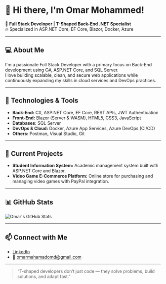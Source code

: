 # 👋 Hi there, I'm Omar Mohammed!

🎯 **Full Stack Developer | T-Shaped Back-End .NET Specialist**  
🔥 Specialized in ASP.NET Core, EF Core, Blazor, Docker, Azure  

---

## 💻 About Me
I'm a passionate Full Stack Developer with a primary focus on Back-End development using C#, ASP.NET Core, and SQL Server.  
I love building scalable, clean, and secure web applications while continuously expanding my skills in cloud services and DevOps practices.

---

## 🚀 Technologies & Tools
- **Back-End:** C#, ASP.NET Core, EF Core, REST APIs, JWT Authentication
- **Front-End:** Blazor (Server & WASM), HTML5, CSS3, JavaScript
- **Databases:** SQL Server
- **DevOps & Cloud:** Docker, Azure App Services, Azure DevOps (CI/CD)
- **Others:** Postman, Visual Studio, Git

---

## 📌 Current Projects
- **Student Information System:** Academic management system built with ASP.NET Core and Blazor.
- **Video Game E-Commerce Platform:** Online store for purchasing and managing video games with PayPal integration.

---

## 📊 GitHub Stats
![Omar's GitHub Stats](https://github-readme-stats.vercel.app/api?username=OmarMahamad&show_icons=true&theme=radical)

---

## 📫 Connect with Me
- [LinkedIn](https://www.linkedin.com/in/omar-mahamad-omd/)
- 📧 omarmahamadomd@gmail.com

---

> “T-shaped developers don’t just code — they solve problems, build solutions, and adapt fast.”

